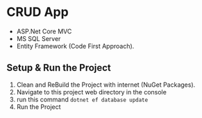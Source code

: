# CRUD App

- ASP.Net Core MVC
- MS SQL Server
- Entity Framework (Code First Approach).

## Setup & Run the Project

1. Clean and ReBuild the Project with internet (NuGet Packages).
2. Navigate to this project web directory in the console
3. run this command `dotnet ef database update`
4. Run the Project
